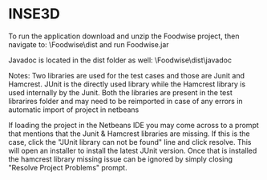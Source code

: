 # INSE3D

To run the application download and unzip the Foodwise project, then navigate to: \Foodwise\dist and run Foodwise.jar

Javadoc is located in the dist folder as well: \Foodwise\dist\javadoc

Notes: Two libraries are used for the test cases and those are Junit and Hamcrest. JUnit is the directly used library while the Hamcrest library is used internally by the Junit. Both the libraries are present in the test librarires folder and may need to be reimported in case of any errors in automatic import of project in netbeans

If loading the project in the Netbeans IDE you may come across to a prompt that mentions that the Junit & Hamcrest libraries are missing. If this is the case, click the "JUnit library can not be found" line and click resolve. This will open an installer to install the latest JUnit version. Once that is installed the hamcrest library missing issue can be ignored by simply closing "Resolve Project Problems" prompt.
